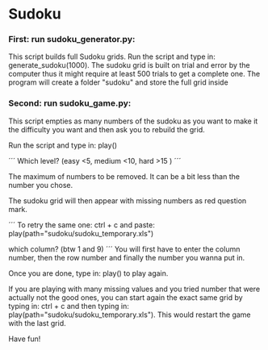 # Sudoku

### First: run sudoku_generator.py:

This script builds full Sudoku grids. 
Run the script and type in:
generate_sudoku(1000). The sudoku grid is built on trial and error by the computer
thus it might require at least 500 trials to get a complete one.
The program will create a folder "sudoku" and store the full grid inside


### Second: run sudoku_game.py:
This script empties as many numbers of the sudoku as you want to make it the difficulty you want 
and then ask you to rebuild the grid. 

Run the script and type in: play()

´´´
Which level? (easy <5, medium <10, hard >15 )
´´´

The maximum of numbers to be removed. It can be a bit less than the number you chose.

The sudoku grid will then appear with missing numbers as red question mark.

´´´
To retry the same one: ctrl + c and paste:
play(path="sudoku/sudoku_temporary.xls")

which column? (btw 1 and 9)
´´´
You will first have to enter the column number, then the row number and finally the number you wanna
put in.

Once you are done, type in: play() to play again.

If you are playing with many missing values and you tried number that were actually not the good ones, you can start
again the exact same grid by typing in: ctrl + c and then typing in: play(path="sudoku/sudoku_temporary.xls").
This would restart the game with the last grid.

Have fun!


